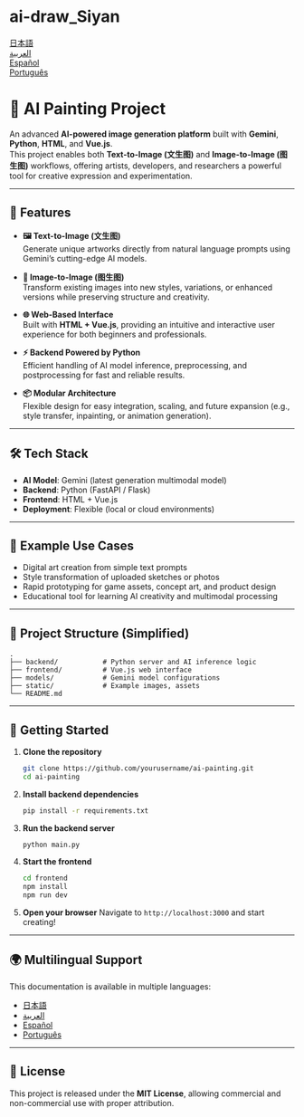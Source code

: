 # ai-draw_Siyan

[日本語](README-jp.md)  
[العربية](README-ar.md)  
[Español](README-es.md)  
[Português](README-pt.md)  

# 🎨 AI Painting Project

An advanced **AI-powered image generation platform** built with **Gemini**, **Python**, **HTML**, and **Vue.js**.  
This project enables both **Text-to-Image (文生图)** and **Image-to-Image (图生图)** workflows, offering artists, developers, and researchers a powerful tool for creative expression and experimentation.

---

## 🚀 Features

- **🖼️ Text-to-Image (文生图)**  
  Generate unique artworks directly from natural language prompts using Gemini’s cutting-edge AI models.

- **🎨 Image-to-Image (图生图)**  
  Transform existing images into new styles, variations, or enhanced versions while preserving structure and creativity.

- **🌐 Web-Based Interface**  
  Built with **HTML + Vue.js**, providing an intuitive and interactive user experience for both beginners and professionals.

- **⚡ Backend Powered by Python**  
  Efficient handling of AI model inference, preprocessing, and postprocessing for fast and reliable results.

- **📦 Modular Architecture**  
  Flexible design for easy integration, scaling, and future expansion (e.g., style transfer, inpainting, or animation generation).

---

## 🛠️ Tech Stack

- **AI Model**: Gemini (latest generation multimodal model)  
- **Backend**: Python (FastAPI / Flask)  
- **Frontend**: HTML + Vue.js  
- **Deployment**: Flexible (local or cloud environments)

---

## 📸 Example Use Cases

- Digital art creation from simple text prompts  
- Style transformation of uploaded sketches or photos  
- Rapid prototyping for game assets, concept art, and product design  
- Educational tool for learning AI creativity and multimodal processing  

---

## 📂 Project Structure (Simplified)
```
.
├── backend/           # Python server and AI inference logic
├── frontend/          # Vue.js web interface
├── models/            # Gemini model configurations
├── static/            # Example images, assets
└── README.md
```


---

## 📖 Getting Started

1. **Clone the repository**
   ```bash
   git clone https://github.com/yourusername/ai-painting.git
   cd ai-painting


2. **Install backend dependencies**

   ```bash
   pip install -r requirements.txt
   ```

3. **Run the backend server**

   ```bash
   python main.py
   ```

4. **Start the frontend**

   ```bash
   cd frontend
   npm install
   npm run dev
   ```

5. **Open your browser**
   Navigate to `http://localhost:3000` and start creating!

---

## 🌍 Multilingual Support

This documentation is available in multiple languages:

* [日本語](README-jp.md)
* [العربية](README-ar.md)
* [Español](README-es.md)
* [Português](README-pt.md)

---

## 📜 License

This project is released under the **MIT License**, allowing commercial and non-commercial use with proper attribution.


